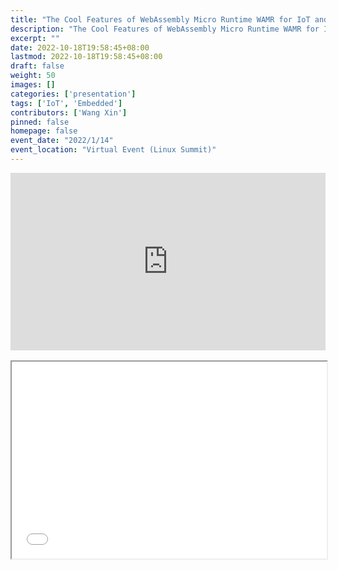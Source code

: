 ```yaml
---
title: "The Cool Features of WebAssembly Micro Runtime WAMR for IoT and Embedded"
description: "The Cool Features of WebAssembly Micro Runtime WAMR for IoT and Embedded"
excerpt: ""
date: 2022-10-18T19:58:45+08:00
lastmod: 2022-10-18T19:58:45+08:00
draft: false
weight: 50
images: []
categories: ['presentation']
tags: ['IoT', 'Embedded']
contributors: ['Wang Xin']
pinned: false
homepage: false
event_date: "2022/1/14"
event_location: "Virtual Event (Linux Summit)"
---
```


<style>
#video {
  aspect-ratio: 16 / 9;
  width: 100%;
  height: auto;
}

#pdf {
  aspect-ratio: 16 / 10;
  width: 100%;
  height: auto;
}
</style>


<iframe id="video" src="https://www.youtube.com/embed/LzNXKwBZ70A" title="YouTube video player" frameborder="0" allow="accelerometer; autoplay; clipboard-write; encrypted-media; gyroscope; picture-in-picture" allowfullscreen></iframe>

<br/>
<br/>

<iframe id="pdf" src="OSSALS_JP21_WAMR3.pdf" width="100%" height="1000px"></iframe>
